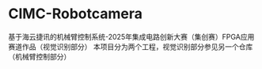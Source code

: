 # CIMC-Robotcamera
基于海云捷讯的机械臂控制系统-2025年集成电路创新大赛（集创赛）FPGA应用赛道作品（视觉识别部分） 本项目分为两个工程，视觉识别部分参见另一个仓库（机械臂控制部分）
